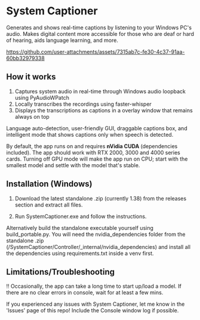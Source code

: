 # System Captioner

Generates and shows real-time captions by listening to your Windows PC's audio. Makes digital content more accessible for those who are deaf or hard of hearing, aids language learning, and more. 


https://github.com/user-attachments/assets/7315ab7c-fe30-4c37-91aa-60bb32979338


## How it works

1. Captures system audio in real-time through Windows audio loopback using PyAudioWPatch
3. Locally transcribes the recordings using faster-whisper
4. Displays the transcriptions as captions in a overlay window that remains always on top


Language auto-detection, user-friendly GUI, draggable captions box, and intelligent mode that shows captions only when speech is detected.

By default, the app runs on and requires **nVidia CUDA** (dependencies included). The app should work with RTX 2000, 3000 and 4000 series cards. Turning off GPU mode will make the app run on CPU; start with the smallest model and settle with the model that's stable. 

## Installation (Windows)

1. Download the latest standalone .zip (currently 1.38) from the releases section and extract all files. 
 
2. Run SystemCaptioner.exe and follow the instructions.

Alternatively build the standalone executable yourself using build_portable.py. You will need the nvidia_dependencies folder from the standalone .zip (/SystemCaptioner/Controller/_internal/nvidia_dependencies) and install all the dependencies using requirements.txt inside a venv first. 

## Limitations/Troubleshooting 

‼️ Occasionally, the app can take a long time to start up/load a model. If there are no clear errors in console, wait for at least a few mins. 

If you experienced any issues with System Captioner, let me know in the 'Issues' page of this repo! Include the Console window log if possible. 
